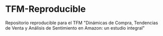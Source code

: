 # TFM-Reproducible
Repositorio reproducible para el TFM "Dinámicas de Compra, Tendencias de Venta y Análisis de Sentimiento en Amazon: un estudio integral"
